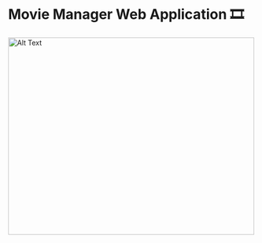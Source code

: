 # Movie Manager Web Application 🎞️


<img src="https://github.com/wmarkos/MovieManager/raw/main/images/Picture1.png" alt="Alt Text" width="500" height="400">
